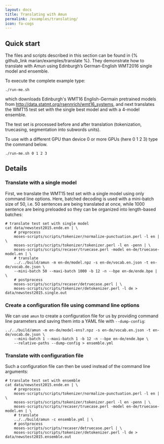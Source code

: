 ```yaml
---
layout: docs
title: Translating with Amun
permalink: /examples/translating/
icon: fa-cogs
---
```


## Quick start

The files and scripts described in this section can be found in
{% github_link marian/examples/translate %}. They demonstrate how to translate with Amun using
Edinburgh’s German-English WMT2016 single model and ensemble.

To execute the complete example type:

```
./run-me.sh
```

which downloads Edinburgh's WMT16 English-Germain pretrained models from
<http://data.statmt.org/rsennrich/wmt16_systems>, and next translates the WMT15
test set with the single best model and with a 4-model ensemble.

The test set is processed before and after translation (tokenization,
truecasing, segmentation into subwords units).

To use with a different GPU than device 0 or more GPUs (here 0 1 2 3) type the
command below.

```
./run-me.sh 0 1 2 3
```

## Details

### Translate with a single model

First, we translate the WMT15 test set with a single model using only command
line options. Here, batched decoding is used with a mini-batch size of 50, i.e.
50 sentences are being translated at once, while 1000 sentence are being preloaded
so they can be organized into length-based batches:

```
# translate test set with single model
cat data/newstest2015.ende.en | \
    # preprocess
    moses-scripts/scripts/tokenizer/normalize-punctuation.perl -l en | \
    moses-scripts/scripts/tokenizer/tokenizer.perl -l en -penn | \
    moses-scripts/scripts/recaser/truecase.perl -model en-de/truecase-model.en | \
    # translate
    ../../build/amun -m en-de/model.npz -s en-de/vocab.en.json -t en-de/vocab.de.json \
    --mini-batch 50 --maxi-batch 1000 -b 12 -n --bpe en-de/ende.bpe | \
    # postprocess
    moses-scripts/scripts/recaser/detruecase.perl | \
    moses-scripts/scripts/tokenizer/detokenizer.perl -l de > data/newstest2015.single.out
```

### Create a configuration file using command line options

We can use `amun` to create a configuration file for us by providing command line
parameters and saving them into a YAML file with `--dump-config`:

```
../../build/amun -m en-de/model-ens?.npz -s en-de/vocab.en.json -t en-de/vocab.de.json \
    --mini-batch 1 --maxi-batch 1 -b 12 -n --bpe en-de/ende.bpe \
    --relative-paths --dump-config > ensemble.yml
```

### Translate with configuration file

Such a configuration file can then be used instead of the command line arguments:

```
# translate test set with ensemble
cat data/newstest2015.ende.en | \
    # preprocess
    moses-scripts/scripts/tokenizer/normalize-punctuation.perl -l en | \
    moses-scripts/scripts/tokenizer/tokenizer.perl -l en -penn | \
    moses-scripts/scripts/recaser/truecase.perl -model en-de/truecase-model.en | \
    # translate
    ../../build/amun -c ensemble.yml | \
    # postprocess
    moses-scripts/scripts/recaser/detruecase.perl | \
    moses-scripts/scripts/tokenizer/detokenizer.perl -l de > data/newstest2015.ensemble.out
```
